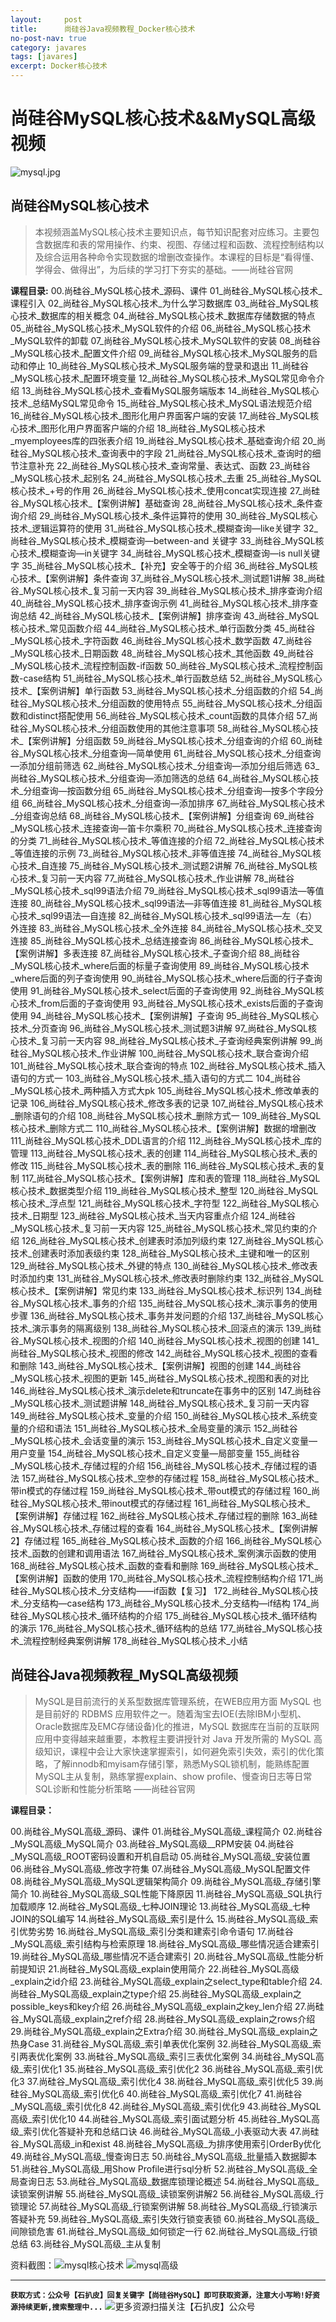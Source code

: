 ```yaml
---
layout:     post
title:      尚硅谷Java视频教程_Docker核心技术
no-post-nav: true
category: javares
tags: [javares]
excerpt: Docker核心技术
---
```



# 尚硅谷MySQL核心技术&&MySQL高级视频
![mysql.jpg](https://upload-images.jianshu.io/upload_images/12555954-4009925aa8cca3a8.jpg?imageMogr2/auto-orient/strip%7CimageView2/2/w/1240)

## 尚硅谷MySQL核心技术
> 本视频涵盖MySQL核心技术主要知识点，每节知识配套对应练习。主要包含数据库和表的常用操作、约束、视图、存储过程和函数、流程控制结构以及综合运用各种命令实现数据的增删改查操作。本课程的目标是“看得懂、学得会、做得出”，为后续的学习打下夯实的基础。——尚硅谷官网

**课程目录:**
00.尚硅谷_MySQL核心技术_源码、课件
01_尚硅谷_MySQL核心技术_课程引入
02_尚硅谷_MySQL核心技术_为什么学习数据库
03_尚硅谷_MySQL核心技术_数据库的相关概念
04_尚硅谷_MySQL核心技术_数据库存储数据的特点
05_尚硅谷_MySQL核心技术_MySQL软件的介绍
06_尚硅谷_MySQL核心技术_MySQL软件的卸载
07_尚硅谷_MySQL核心技术_MySQL软件的安装
08_尚硅谷_MySQL核心技术_配置文件介绍
09_尚硅谷_MySQL核心技术_MySQL服务的启动和停止
10_尚硅谷_MySQL核心技术_MySQL服务端的登录和退出
11_尚硅谷_MySQL核心技术_配置环境变量
12_尚硅谷_MySQL核心技术_MySQL常见命令介绍
13_尚硅谷_MySQL核心技术_查看MySQL服务端版本
14_尚硅谷_MySQL核心技术_总结MySQL常见命令
15_尚硅谷_MySQL核心技术_MySQL语法规范介绍
16_尚硅谷_MySQL核心技术_图形化用户界面客户端的安装
17_尚硅谷_MySQL核心技术_图形化用户界面客户端的介绍
18_尚硅谷_MySQL核心技术_myemployees库的四张表介绍
19_尚硅谷_MySQL核心技术_基础查询介绍
20_尚硅谷_MySQL核心技术_查询表中的字段
21_尚硅谷_MySQL核心技术_查询时的细节注意补充
22_尚硅谷_MySQL核心技术_查询常量、表达式、函数
23_尚硅谷_MySQL核心技术_起别名
24_尚硅谷_MySQL核心技术_去重
25_尚硅谷_MySQL核心技术_+号的作用
26_尚硅谷_MySQL核心技术_使用concat实现连接
27_尚硅谷_MySQL核心技术_【案例讲解】基础查询
28_尚硅谷_MySQL核心技术_条件查询介绍
29_尚硅谷_MySQL核心技术_条件运算符的使用
30_尚硅谷_MySQL核心技术_逻辑运算符的使用
31_尚硅谷_MySQL核心技术_模糊查询—like关键字
32_尚硅谷_MySQL核心技术_模糊查询—between-and 关键字
33_尚硅谷_MySQL核心技术_模糊查询—in关键字
34_尚硅谷_MySQL核心技术_模糊查询—is null关键字
35_尚硅谷_MySQL核心技术_【补充】安全等于的介绍
36_尚硅谷_MySQL核心技术_【案例讲解】条件查询
37_尚硅谷_MySQL核心技术_测试题1讲解
38_尚硅谷_MySQL核心技术_复习前一天内容
39_尚硅谷_MySQL核心技术_排序查询介绍
40_尚硅谷_MySQL核心技术_排序查询示例
41_尚硅谷_MySQL核心技术_排序查询总结
42_尚硅谷_MySQL核心技术_【案例讲解】排序查询
43_尚硅谷_MySQL核心技术_常见函数介绍
44_尚硅谷_MySQL核心技术_单行函数分类
45_尚硅谷_MySQL核心技术_字符函数
46_尚硅谷_MySQL核心技术_数学函数
47_尚硅谷_MySQL核心技术_日期函数
48_尚硅谷_MySQL核心技术_其他函数
49_尚硅谷_MySQL核心技术_流程控制函数-if函数
50_尚硅谷_MySQL核心技术_流程控制函数-case结构
51_尚硅谷_MySQL核心技术_单行函数总结
52_尚硅谷_MySQL核心技术_【案例讲解】单行函数
53_尚硅谷_MySQL核心技术_分组函数的介绍
54_尚硅谷_MySQL核心技术_分组函数的使用特点
55_尚硅谷_MySQL核心技术_分组函数和distinct搭配使用
56_尚硅谷_MySQL核心技术_count函数的具体介绍
57_尚硅谷_MySQL核心技术_分组函数使用的其他注意事项
58_尚硅谷_MySQL核心技术_【案例讲解】分组函数
59_尚硅谷_MySQL核心技术_分组查询的介绍
60_尚硅谷_MySQL核心技术_分组查询—简单使用
61_尚硅谷_MySQL核心技术_分组查询—添加分组前筛选
62_尚硅谷_MySQL核心技术_分组查询—添加分组后筛选
63_尚硅谷_MySQL核心技术_分组查询—添加筛选的总结
64_尚硅谷_MySQL核心技术_分组查询—按函数分组
65_尚硅谷_MySQL核心技术_分组查询—按多个字段分组
66_尚硅谷_MySQL核心技术_分组查询—添加排序
67_尚硅谷_MySQL核心技术_分组查询总结
68_尚硅谷_MySQL核心技术_【案例讲解】分组查询
69_尚硅谷_MySQL核心技术_连接查询—笛卡尔乘积
70_尚硅谷_MySQL核心技术_连接查询的分类
71_尚硅谷_MySQL核心技术_等值连接的介绍
72_尚硅谷_MySQL核心技术_等值连接的示例
73_尚硅谷_MySQL核心技术_非等值连接
74_尚硅谷_MySQL核心技术_自连接
75_尚硅谷_MySQL核心技术_测试题2讲解
76_尚硅谷_MySQL核心技术_复习前一天内容
77_尚硅谷_MySQL核心技术_作业讲解
78_尚硅谷_MySQL核心技术_sql99语法介绍
79_尚硅谷_MySQL核心技术_sql99语法—等值连接
80_尚硅谷_MySQL核心技术_sql99语法—非等值连接
81_尚硅谷_MySQL核心技术_sql99语法—自连接
82_尚硅谷_MySQL核心技术_sql99语法—左（右）外连接
83_尚硅谷_MySQL核心技术_全外连接
84_尚硅谷_MySQL核心技术_交叉连接
85_尚硅谷_MySQL核心技术_总结连接查询
86_尚硅谷_MySQL核心技术_【案例讲解】多表连接
87_尚硅谷_MySQL核心技术_子查询介绍
88_尚硅谷_MySQL核心技术_where后面的标量子查询使用
89_尚硅谷_MySQL核心技术_where后面的列子查询使用
90_尚硅谷_MySQL核心技术_where后面的行子查询使用
91_尚硅谷_MySQL核心技术_select后面的子查询使用
92_尚硅谷_MySQL核心技术_from后面的子查询使用
93_尚硅谷_MySQL核心技术_exists后面的子查询使用
94_尚硅谷_MySQL核心技术_【案例讲解】子查询
95_尚硅谷_MySQL核心技术_分页查询
96_尚硅谷_MySQL核心技术_测试题3讲解
97_尚硅谷_MySQL核心技术_复习前一天内容
98_尚硅谷_MySQL核心技术_子查询经典案例讲解
99_尚硅谷_MySQL核心技术_作业讲解
100_尚硅谷_MySQL核心技术_联合查询介绍
101_尚硅谷_MySQL核心技术_联合查询的特点
102_尚硅谷_MySQL核心技术_插入语句的方式一
103_尚硅谷_MySQL核心技术_插入语句的方式二
104_尚硅谷_MySQL核心技术_两种插入方式大pk
105_尚硅谷_MySQL核心技术_修改单表的记录
106_尚硅谷_MySQL核心技术_修改多表的记录
107_尚硅谷_MySQL核心技术_删除语句的介绍
108_尚硅谷_MySQL核心技术_删除方式一
109_尚硅谷_MySQL核心技术_删除方式二
110_尚硅谷_MySQL核心技术_【案例讲解】数据的增删改
111_尚硅谷_MySQL核心技术_DDL语言的介绍
112_尚硅谷_MySQL核心技术_库的管理
113_尚硅谷_MySQL核心技术_表的创建
114_尚硅谷_MySQL核心技术_表的修改
115_尚硅谷_MySQL核心技术_表的删除
116_尚硅谷_MySQL核心技术_表的复制
117_尚硅谷_MySQL核心技术_【案例讲解】库和表的管理
118_尚硅谷_MySQL核心技术_数据类型介绍
119_尚硅谷_MySQL核心技术_整型
120_尚硅谷_MySQL核心技术_浮点型
121_尚硅谷_MySQL核心技术_字符型
122_尚硅谷_MySQL核心技术_日期型
123_尚硅谷_MySQL核心技术_当天内容重点介绍
124_尚硅谷_MySQL核心技术_复习前一天内容
125_尚硅谷_MySQL核心技术_常见约束的介绍
126_尚硅谷_MySQL核心技术_创建表时添加列级约束
127_尚硅谷_MySQL核心技术_创建表时添加表级约束
128_尚硅谷_MySQL核心技术_主键和唯一的区别
129_尚硅谷_MySQL核心技术_外键的特点
130_尚硅谷_MySQL核心技术_修改表时添加约束
131_尚硅谷_MySQL核心技术_修改表时删除约束
132_尚硅谷_MySQL核心技术_【案例讲解】常见约束
133_尚硅谷_MySQL核心技术_标识列
134_尚硅谷_MySQL核心技术_事务的介绍
135_尚硅谷_MySQL核心技术_演示事务的使用步骤
136_尚硅谷_MySQL核心技术_事务并发问题的介绍
137_尚硅谷_MySQL核心技术_演示事务的隔离级别
138_尚硅谷_MySQL核心技术_回滚点的演示
139_尚硅谷_MySQL核心技术_视图的介绍
140_尚硅谷_MySQL核心技术_视图的创建
141_尚硅谷_MySQL核心技术_视图的修改
142_尚硅谷_MySQL核心技术_视图的查看和删除
143_尚硅谷_MySQL核心技术_【案例讲解】视图的创建
144_尚硅谷_MySQL核心技术_视图的更新
145_尚硅谷_MySQL核心技术_视图和表的对比
146_尚硅谷_MySQL核心技术_演示delete和truncate在事务中的区别
147_尚硅谷_MySQL核心技术_测试题讲解
148_尚硅谷_MySQL核心技术_复习前一天内容
149_尚硅谷_MySQL核心技术_变量的介绍
150_尚硅谷_MySQL核心技术_系统变量的介绍和语法
151_尚硅谷_MySQL核心技术_全局变量的演示
152_尚硅谷_MySQL核心技术_会话变量的演示
153_尚硅谷_MySQL核心技术_自定义变量—用户变量
154_尚硅谷_MySQL核心技术_自定义变量—局部变量
155_尚硅谷_MySQL核心技术_存储过程的介绍
156_尚硅谷_MySQL核心技术_存储过程的语法
157_尚硅谷_MySQL核心技术_空参的存储过程
158_尚硅谷_MySQL核心技术_带in模式的存储过程
159_尚硅谷_MySQL核心技术_带out模式的存储过程
160_尚硅谷_MySQL核心技术_带inout模式的存储过程
161_尚硅谷_MySQL核心技术_【案例讲解】存储过程
162_尚硅谷_MySQL核心技术_存储过程的删除
163_尚硅谷_MySQL核心技术_存储过程的查看
164_尚硅谷_MySQL核心技术_【案例讲解2】存储过程
165_尚硅谷_MySQL核心技术_函数的介绍
166_尚硅谷_MySQL核心技术_函数的创建和调用语法
167_尚硅谷_MySQL核心技术_案例演示函数的使用
168_尚硅谷_MySQL核心技术_函数的查看和删除
169_尚硅谷_MySQL核心技术_【案例讲解】函数的使用
170_尚硅谷_MySQL核心技术_流程控制结构介绍
171_尚硅谷_MySQL核心技术_分支结构——if函数【复习】
172_尚硅谷_MySQL核心技术_分支结构—case结构
173_尚硅谷_MySQL核心技术_分支结构—if结构
174_尚硅谷_MySQL核心技术_循环结构的介绍
175_尚硅谷_MySQL核心技术_循环结构的演示
176_尚硅谷_MySQL核心技术_循环结构的总结
177_尚硅谷_MySQL核心技术_流程控制经典案例讲解
178_尚硅谷_MySQL核心技术_小结




## 尚硅谷Java视频教程_MySQL高级视频
> MySQL是目前流行的关系型数据库管理系统，在WEB应用方面 MySQL 也是目前好的 RDBMS 应用软件之一。随着淘宝去IOE(去除IBM小型机、Oracle数据库及EMC存储设备)化的推进，MySQL 数据库在当前的互联网应用中变得越来越重要，本教程主要讲授针对 Java 开发所需的 MySQL 高级知识，课程中会让大家快速掌握索引，如何避免索引失效，索引的优化策略，了解innodb和myisam存储引擎，熟悉MySQL锁机制，能熟练配置MySQL主从复制，熟练掌握explain、show profile、慢查询日志等日常SQL诊断和性能分析策略        ——尚硅谷官网

**课程目录：**

00.尚硅谷_MySQL高级_源码、课件
01.尚硅谷_MySQL高级_课程简介
02.尚硅谷_MySQL高级_MySQL简介
03.尚硅谷_MySQL高级__RPM安装
04.尚硅谷_MySQL高级_ROOT密码设置和开机自启动
05.尚硅谷_MySQL高级_安装位置
06.尚硅谷_MySQL高级_修改字符集
07.尚硅谷_MySQL高级_MySQL配置文件
08.尚硅谷_MySQL高级_MySQL逻辑架构简介
09.尚硅谷_MySQL高级_存储引擎简介
10.尚硅谷_MySQL高级_SQL性能下降原因
11.尚硅谷_MySQL高级_SQL执行加载顺序
12.尚硅谷_MySQL高级_七种JOIN理论
13.尚硅谷_MySQL高级_七种JOIN的SQL编写
14.尚硅谷_MySQL高级_索引是什么
15.尚硅谷_MySQL高级_索引优势劣势
16.尚硅谷_MySQL高级_索引分类和建索引命令语句
17.尚硅谷_MySQL高级_索引结构与检索原理
18.尚硅谷_MySQL高级_哪些情况适合建索引
19.尚硅谷_MySQL高级_哪些情况不适合建索引
20.尚硅谷_MySQL高级_性能分析前提知识
21.尚硅谷_MySQL高级_explain使用简介
22.尚硅谷_MySQL高级_explain之id介绍
23.尚硅谷_MySQL高级_explain之select_type和table介绍
24.尚硅谷_MySQL高级_explain之type介绍
25.尚硅谷_MySQL高级_explain之possible_keys和key介绍
26.尚硅谷_MySQL高级_explain之key_len介绍
27.尚硅谷_MySQL高级_explain之ref介绍
28.尚硅谷_MySQL高级_explain之rows介绍
29.尚硅谷_MySQL高级_explain之Extra介绍
30.尚硅谷_MySQL高级_explain之热身Case
31.尚硅谷_MySQL高级_索引单表优化案例
32.尚硅谷_MySQL高级_索引两表优化案例
33.尚硅谷_MySQL高级_索引三表优化案例
34.尚硅谷_MySQL高级_索引优化1
35.尚硅谷_MySQL高级_索引优化2
36.尚硅谷_MySQL高级_索引优化3
37.尚硅谷_MySQL高级_索引优化4
38.尚硅谷_MySQL高级_索引优化5
39.尚硅谷_MySQL高级_索引优化6
40.尚硅谷_MySQL高级_索引优化7
41.尚硅谷_MySQL高级_索引优化8
42.尚硅谷_MySQL高级_索引优化9
43.尚硅谷_MySQL高级_索引优化10
44.尚硅谷_MySQL高级_索引面试题分析
45.尚硅谷_MySQL高级_索引优化答疑补充和总结口诀
46.尚硅谷_MySQL高级_小表驱动大表
47.尚硅谷_MySQL高级_in和exist
48.尚硅谷_MySQL高级_为排序使用索引OrderBy优化
49.尚硅谷_MySQL高级_慢查询日志
50.尚硅谷_MySQL高级_批量插入数据脚本
51.尚硅谷_MySQL高级_用Show Profile进行sql分析
52.尚硅谷_MySQL高级_全局查询日志
53.尚硅谷_MySQL高级_数据库锁理论概述
54.尚硅谷_MySQL高级_读锁案例讲解
55.尚硅谷_MySQL高级_读锁案例讲解2
56.尚硅谷_MySQL高级_行锁理论
57.尚硅谷_MySQL高级_行锁案例讲解
58.尚硅谷_MySQL高级_行锁演示答疑补充
59.尚硅谷_MySQL高级_索引失效行锁变表锁
60.尚硅谷_MySQL高级_间隙锁危害
61.尚硅谷_MySQL高级_如何锁定一行
62.尚硅谷_MySQL高级_行锁总结
63.尚硅谷_MySQL高级_主从复制

资料截图：![mysql核心技术](https://upload-images.jianshu.io/upload_images/12555954-6838f0da4addab7a.png?imageMogr2/auto-orient/strip%7CimageView2/2/w/1240)
![mysql高级](https://upload-images.jianshu.io/upload_images/12555954-45b06daf8a2b98c4.png?imageMogr2/auto-orient/strip%7CimageView2/2/w/1240)

---
**`获取方式：公众号【石扒皮】回复关键字【尚硅谷MySQL】即可获取资源，注意大小写哟!好资源持续更新,搜索整理中...`**
![更多资源扫描关注【石扒皮】公众号](https://upload-images.jianshu.io/upload_images/12555954-392dfb59326481b0.png?imageMogr2/auto-orient/strip%7CimageView2/2/w/1240)


